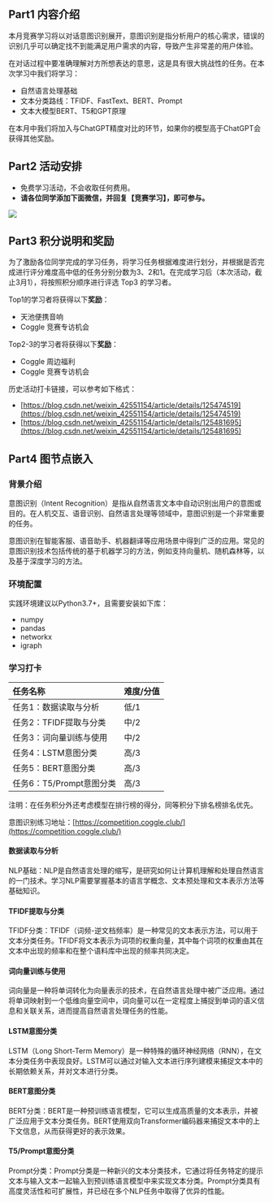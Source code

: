 <!-- Coggle 30 Days of ML（23年3月） -->
<!-- 30天入门数据竞赛 -->
<!-- 2023-02-01 -->
<!-- <a target="_blank" href="https://www.zhihu.com/people/ashui233/">阿水</a>, <a target="_blank" href="https://www.zhihu.com/people/wang-he-13-93">鱼遇雨欲语与余</a>-->
<!-- <a href="https://coggle.club/blog/30days-of-ml-202302">学习资料</a>##<a href="https://shimo.im/forms/uyIl0p5DArI5iL4h/fill">打卡链接</a>-->

## Part1 内容介绍

本月竞赛学习将以对话意图识别展开，意图识别是指分析用户的核心需求，错误的识别几乎可以确定找不到能满足用户需求的内容，导致产生非常差的用户体验。

在对话过程中要准确理解对方所想表达的意思，这是具有很大挑战性的任务。在本次学习中我们将学习：

- 自然语言处理基础
- 文本分类路线：TFIDF、FastText、BERT、Prompt
- 文本大模型BERT、T5和GPT原理

在本月中我们将加入与ChatGPT精度对比的环节，如果你的模型高于ChatGPT会获得其他奖励。

## Part2 活动安排


* 免费学习活动，不会收取任何费用。
* **请各位同学添加下面微信，并回复【竞赛学习】，即可参与。**

![](https://cdn.coggle.club/coggle666_qrcode.png)


## Part3 积分说明和奖励

为了激励各位同学完成的学习任务，将学习任务根据难度进行划分，并根据是否完成进行评分难度高中低的任务分别分数为3、2和1。在完成学习后（本次活动，截止3月1），将按照积分顺序进行评选 Top3 的学习者。

Top1的学习者将获得以下**奖励**：
* 天池便携音响
* Coggle 竞赛专访机会

Top2-3的学习者将获得以下**奖励**：
* Coggle 周边福利
* Coggle 竞赛专访机会

历史活动打卡链接，可以参考如下格式：
- [https://blog.csdn.net/weixin_42551154/article/details/125474519](https://blog.csdn.net/weixin_42551154/article/details/125474519)
- [https://blog.csdn.net/weixin_42551154/article/details/125481695](https://blog.csdn.net/weixin_42551154/article/details/125481695)


## Part4 图节点嵌入

### 背景介绍

意图识别（Intent Recognition）是指从自然语言文本中自动识别出用户的意图或目的。在人机交互、语音识别、自然语言处理等领域中，意图识别是一个非常重要的任务。

意图识别在智能客服、语音助手、机器翻译等应用场景中得到广泛的应用。常见的意图识别技术包括传统的基于机器学习的方法，例如支持向量机、随机森林等，以及基于深度学习的方法。

### 环境配置

实践环境建议以Python3.7+，且需要安装如下库：
- numpy
- pandas
- networkx
- igraph

### 学习打卡

| 任务名称                       | 难度/分值  |
| :----------------------------- | :---- |
| 任务1：数据读取与分析        | 低/1 |
| 任务2：TFIDF提取与分类        | 中/2 |
| 任务3：词向量训练与使用        | 中/2 |
| 任务4：LSTM意图分类        | 高/3 |
| 任务5：BERT意图分类        | 高/3 |
| 任务6：T5/Prompt意图分类        | 高/3 |

注明：在任务积分外还考虑模型在排行榜的得分，同等积分下排名榜排名优先。

意图识别练习地址：[https://competition.coggle.club/](https://competition.coggle.club/)

#### 数据读取与分析

NLP基础：NLP是自然语言处理的缩写，是研究如何让计算机理解和处理自然语言的一门技术。学习NLP需要掌握基本的语言学概念、文本预处理和文本表示方法等基础知识。

#### TFIDF提取与分类

TFIDF分类：TFIDF（词频-逆文档频率）是一种常见的文本表示方法，可以用于文本分类任务。TFIDF将文本表示为词项的权重向量，其中每个词项的权重由其在文本中出现的频率和在整个语料库中出现的频率共同决定。

#### 词向量训练与使用

词向量是一种将单词转化为向量表示的技术，在自然语言处理中被广泛应用。通过将单词映射到一个低维向量空间中，词向量可以在一定程度上捕捉到单词的语义信息和关联关系，进而提高自然语言处理任务的性能。

#### LSTM意图分类

LSTM（Long Short-Term Memory）是一种特殊的循环神经网络（RNN），在文本分类任务中表现良好。LSTM可以通过对输入文本进行序列建模来捕捉文本中的长期依赖关系，并对文本进行分类。

#### BERT意图分类

BERT分类：BERT是一种预训练语言模型，它可以生成高质量的文本表示，并被广泛应用于文本分类任务。BERT使用双向Transformer编码器来捕捉文本中的上下文信息，从而获得更好的表示效果。

#### T5/Prompt意图分类

Prompt分类：Prompt分类是一种新兴的文本分类技术，它通过将任务特定的提示文本与输入文本一起输入到预训练语言模型中来实现文本分类。Prompt分类具有高度灵活性和可扩展性，并已经在多个NLP任务中取得了优异的性能。
